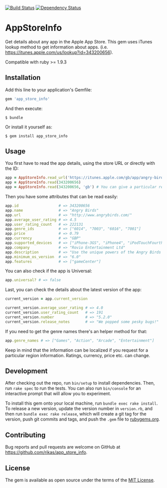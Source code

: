 [![Build Status](https://travis-ci.org/rikas/app_store_info.svg)](https://travis-ci.org/rikas/app_store_info) [![Dependency Status](https://gemnasium.com/rikas/app_store_info.svg)](https://gemnasium.com/rikas/app_store_info)

# AppStoreInfo

Get details about any app in the Apple App Store. This gem uses iTunes lookup method to get information about apps. (i.e. https://itunes.apple.com/us/lookup?id=343200656).

Compatible with ruby >= 1.9.3

## Installation

Add this line to your application's Gemfile:

```ruby
gem 'app_store_info'
```

And then execute:

    $ bundle

Or install it yourself as:

    $ gem install app_store_info

## Usage

You first have to read the app details, using the store URL or directly with the ID:

```ruby
app = AppStoreInfo.read_url('https://itunes.apple.com/gb/app/angry-birds/id343200656?mt=8')
app = AppStoreInfo.read(343200656)
app = AppStoreInfo.read(343200656, 'gb') # You can give a particular region or it will use 'us'
```

Then you have some attributes that can be read easily:

```ruby
app.id                  # => 343200656
app.name                # => "Angry Birds"
app.url                 # => "http://www.angrybirds.com/"
app.average_user_rating # => 4.5
app.user_rating_count   # => 222131
app.genre_ids           # => ["6014", "7003", "6016", "7001"]
app.price               # => 0.79
app.currency            # => "GBP"
app.supported_devices   # => ["iPhone-3GS", "iPhone4", "iPodTouchFourthGen", ...]
app.company             # => "Rovio Entertainment Ltd"
app.description         # => "Use the unique powers of the Angry Birds to destroy ...
app.minimum_os_version  # => "6.0"
app.features            # => ["gameCenter"]
```

You can also check if the app is Universal:

```ruby
app.universal? # => false
```

Last, you can check the details about the latest version of the app:
```ruby
current_version = app.current_version

current_version.average_user_rating # => 4.0
current_version.user_rating_count   # => 191
current_version.number              # => "5.2.0"
current_version.release_notes       # => "We popped some pesky bugs!"
```

If you need to get the genre names there's an helper method for that:
```ruby
app.genre_names # => ["Games", "Action", "Arcade", "Entertainment"]
```

Keep in mind that the information can be localized if you request for a particular region
information. Ratings, currency, price etc. can change.


## Development

After checking out the repo, run `bin/setup` to install dependencies. Then, run `rake spec` to run the tests. You can also run `bin/console` for an interactive prompt that will allow you to experiment.

To install this gem onto your local machine, run `bundle exec rake install`. To release a new version, update the version number in `version.rb`, and then run `bundle exec rake release`, which will create a git tag for the version, push git commits and tags, and push the `.gem` file to [rubygems.org](https://rubygems.org).

## Contributing

Bug reports and pull requests are welcome on GitHub at https://github.com/rikas/app_store_info.


## License

The gem is available as open source under the terms of the [MIT License](http://opensource.org/licenses/MIT).
